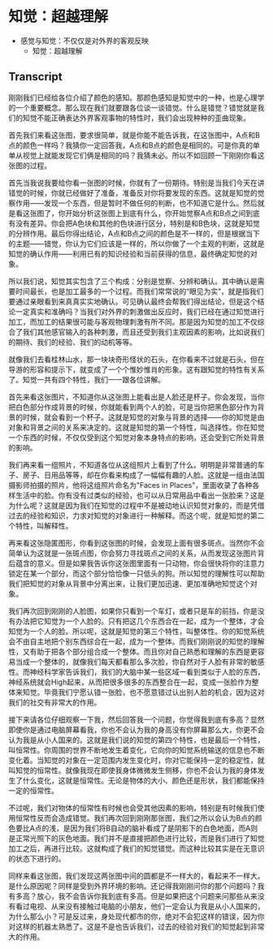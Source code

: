 # 知觉：超越理解

- 感觉与知觉：不仅仅是对外界的客观反映
  - 知觉：超越理解

## Transcript

刚刚我们已经给各位介绍了颜色的感知。那颜色感知是知觉中的一种，也是心理学的一个重要概念。那么现在我们就要跟各位谈一谈错觉。什么是错觉？错觉就是我们的知觉不能正确表达外界客观事物的特性时，我们会出现种种的歪曲现象。

首先我们来看这张图，要求很简单，就是你能不能告诉我，在这张图中，A点和B点的颜色一样吗？我猜你一定回答我，A点和B点的颜色是相同的。可是你真的单单从视觉上就能发现它们俩是相同的吗？我猜未必。所以不如回顾一下刚刚你看这张图的过程。

首先当我说我要给你看一张图的时候，你就有了一份期待。特别是当我们今天在讲错觉的时候，你就已经做好了准备，准备反对你将要发现的东西。这就是知觉的觉察作用——发现一个东西，但是暂时不做任何的判断，也不知道它是什么。然后就是看这张图了，你开始分析这张图上到底有什么，你开始觉察A点和B点之间到底有没有差异。你会把A色块和其他的色块进行区分，特别是和B色块，这就是知觉的分辨作用。最后你得出结论，A点和B点之间的颜色是不一样的，但是根据当下的主题——错觉，你认为它们应该是一样的，所以你做了一个主观的判断，这就是知觉的确认作用——利用已有的知识经验和当前获得的信息，最终确定知觉的对象。

所以我们说，知觉其实包含了三个构成：分别是觉察、分辨和确认。其中确认是需要时间最长，也是加工最多的一个过程。而我们常常说的“眼见为实”，就是指我们要通过亲眼看到来真真实实地确认。可见确认最终会帮我们得出结论，但是这个结论一定真实和准确吗？当我们对外界的刺激做出反应时，我们已经在通过知觉进行加工，而加工的结果很可能与客观物理刺激有所不同。那是因为知觉的加工不仅综合了我们其他感官输入的各种刺激，而且还受到我们主观因素的影响，比如说我们的期待、我们的经验、我们的动机等等。

就像我们去看桂林山水，那一块块奇形怪状的石头，在你看来不过就是石头，但在导游的形容和提示下，就变成了一个个惟妙惟肖的形象。这有跟知觉的特性有关系了。知觉一共有四个特性，我们一一跟各位讲解。

首先来看这张图片，不知道你从这张图上能看出是人脸还是杯子。你会发现，当你把白色部分作成背景的时候，你就能看到两个人的脸，可是当你把黑色部分作为背景的时候，就会看到一个杯子。这就是知觉的对象与背景的选择——你的知觉是由对象和背景之间的关系来决定的。这就是知觉的第一个特性，叫选择性。你在知觉一个东西的时候，不仅仅受到这个知觉对象本身特点的影响，还会受到它所处背景的影响。

我们再来看一组照片，不知道各位从这组照片上看到了什么。明明是非常普通的车子、房子、日用品等等，却在你看来构成了一幅幅有趣的人脸。这就是一组由法国摄影师拍摄的照片，他将这组照片命名为"Faces in Places"，里面收录了各种各样生活中的脸。你有没有过类似的经验，也可以从日常用品中看出一张脸来？这是为什么呢？这就是因为我们在知觉的过程中不是被动地认识知觉对象的，而是凭借过去的经验和知识，力求对知觉的对象进行一种解释。而这个呢，就是知觉的第二个特性，叫解释性。

再来看这张隐匿图形，你看到这张图的时候，会发现上面有很多斑点。当然你不会简单认为这就是一张斑点图，你会努力寻找斑点之间的关系，从而发现这张图片背后蕴含的意义。但是如果我告诉你这张图里面有一只动物，你会很快将你的注意力锁定在某一个部分，而这个部分恰恰像一只低头的狗。所以知觉的理解性可以帮助我们把知觉的对象从背景中分离出来，让我们更加迅速、更加准确地知觉这个对象。

我们再次回到刚刚的人脸图，如果你只看到一个车灯，或者只是车的前挡，你是没有办法把它知觉为一个人脸的。只有把这几个东西合在一起，成为一个整体，才会知觉为一个人的脸。所以呢，这就是知觉的第三个特性，叫整体性。你的知觉系统会不由自主地把个别东西综合在一起，成为一个整体。而我们刚刚说的知觉的理解性，又有助于把各个部分组合成一个整体。而且你对自己熟悉和理解的东西是更容易当成一个整体的，就像我们每天都看那么多次脸，你自然对于人脸有非常的敏感性。而神经科学家告诉我们，我们的大脑中某一些区域一看到类似于人脸的东西，神经系统就会High起来，从而把很多很多的东西整合在一起，变成一张脸作为整体来知觉。毕竟我们宁愿认错一张脸，也不愿意错过认出别人脸的机会，因为这对我们的社交有非常大的作用。

接下来请各位仔细观察一下我，然后回答我一个问题，你觉得我到底有多高？显然即使你是通过电脑屏幕看我，你也不会认为我的身高没有你屏幕那么大，你更不会认为我是从小人国来的。这就是我们说的知觉的第四个特性，也是最后一个特性，叫恒常性。你周围的世界不断地发生着变化，它向你的知觉系统输送的信息也不断变化着。当知觉的对象在一定范围内发生变化时，你对它能保持一定的稳定性，就叫知觉的恒常性。就像我现在即使我身体微微发生侧移，你也不会认为我的身体发生了什么变化，这就是恒常性。无论是物体的大小、颜色还是形状，我们都能保持一定的恒常性。

不过呢，我们对物体的恒常性有时候也会受其他因素的影响，特别是有时候我们使用恒常性反而会造成错觉。我们再次回到刚刚那张图，我们之所以会认为B点的颜色要比A点的浅，是因为我们将B自动的脑补看成了是阴影下的白色地面，而A则是正常光照下的灰色地面。我们并不是直接把颜色进行比较，而是我们进行了知觉加工之后，再进行比较。这就构成了我们的知觉错觉。而这种比较其实是在无意识的状态下进行的。

同样来看这张图，我们发现这两张图中间的圆都是不一样大的，看起来不一样大。是什么原因呢？同样是受到外界环境的影响。还记得我刚刚问你的那个问题吗？我有多高？放心，我不会告诉你我到底有多高。但是如果把这个问题来问那些从来没有看过电视、从来没有接触过电脑的小朋友，他们一定会认为我是从小人国来的，为什么那么小？可是反过来，身处现代都市的你，绝对不会犯这样的错误，因为你对这样的机器太熟悉了。这是不是也告诉我们，过去的经验对我们的知觉起到非常大的作用。
